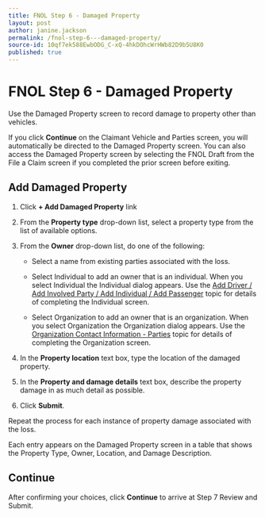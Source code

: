 ```yaml
---
title: FNOL Step 6 - Damaged Property
layout: post
author: janine.jackson
permalink: /fnol-step-6---damaged-property/
source-id: 10qf7ek588EwbODG_C-xQ-4hkDOhcWrHWb82D9b5U8K0
published: true
---
```

# FNOL Step 6 - Damaged Property

Use the Damaged Property screen to record damage to property other than vehicles. 

If you click **Continue** on the Claimant Vehicle and Parties screen, you will automatically be directed to the Damaged Property screen. You can also access the Damaged Property screen by selecting the FNOL Draft from the File a Claim screen if you completed the prior screen before exiting. 

## Add Damaged Property

1. Click **+ Add Damaged Property** link 

2. From the **Property type** drop-down list, select a property type from the list of available options. 

3. From the **Owner** drop-down list, do one of the following:

    * Select a name from existing parties associated with the loss.

    * Select Individual to add an owner that is an individual. When you select Individual the Individual dialog appears. Use the [Add Driver / Add Involved Party / Add Individual / Add Passenger](https://docs.google.com/document/d/1D9Evh0Kghv1T8go24ejTslyhHSOLATKx2wK2DxftdrA/edit#) topic for details of completing the Individual screen. 

    * Select Organization to add an owner that is an organization. When you select Organization the Organization dialog appears. Use the[ Organization Cont](https://docs.google.com/document/d/1F0Ltk0BwrQDXomyzTXsf8IiPIQxneKCU1GuLv-z2KdQ/edit)[act](https://docs.google.com/document/d/1F0Ltk0BwrQDXomyzTXsf8IiPIQxneKCU1GuLv-z2KdQ/edit)[ Information - Parties](https://docs.google.com/document/d/1F0Ltk0BwrQDXomyzTXsf8IiPIQxneKCU1GuLv-z2KdQ/edit) topic for details of completing the Organization screen.

4. In the **Property location** text box, type the location of the damaged property.

5. In the **Property and damage details** text box, describe the property damage in as much detail as possible.

6. Click **Submit**.

Repeat the process for each instance of property damage associated with the loss. 

Each entry appears on the Damaged Property screen in a table that shows the Property Type, Owner, Location, and Damage Description.

## Continue

After confirming your choices, click **Continue** to arrive at Step 7 Review and Submit. 

